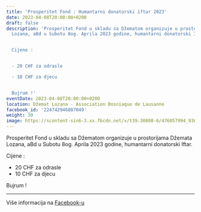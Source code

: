 ```yaml
---
title: 'Prosperitet Fond : Humantarni donatorski iftar 2023'
date: 2023-04-08T20:00:00+0200
draft: false
description: 'Prosperitet Fond u skladu sa Džematom organizuje u prostorijama Džemata
  Lozana, aBd u Subotu 8og. Aprila 2023 godine, humantarni donatorski Iftar.


  Cijene :


  - 20 CHF za odrasle

  - 10 CHF za djecu


  Bujrum !'
eventDate: 2023-04-08T20:00:00+0200
location: Džemat Lozana - Association Bosniaque de Lausanne
facebook_id: '224742946887049'
weight: 30
image: https://scontent-sin6-3.xx.fbcdn.net/v/t39.30808-6/476057994_936635281930405_1135964331823661885_n.jpg?_nc_cat=106&ccb=1-7&_nc_sid=9e60e4&_nc_ohc=Cmdw2Csjh_kQ7kNvwEZgDCO&_nc_oc=AdncjYIuEe3cJLM6FWqgRLHiCi3Jql6P6xmLvFWIQU6Itvv4w9_Yy_D-yAu7ZUP0rUM&_nc_zt=23&_nc_ht=scontent-sin6-3.xx&edm=ABTKTjYEAAAA&_nc_gid=idQKz17jwbQt6a4YDniMgQ&oh=00_AfJM5PcsOCXOeLQj7WzmNhOZdXrG1LyhMGZFdgvt6LdX6Q&oe=68419BFD
---
```


Prosperitet Fond u skladu sa Džematom organizuje u prostorijama Džemata Lozana, aBd u Subotu 8og. Aprila 2023 godine, humantarni donatorski Iftar.

Cijene :

- 20 CHF za odrasle
- 10 CHF za djecu

Bujrum !

---

Više informacija na [Facebook-u](https://facebook.com/events/224742946887049)